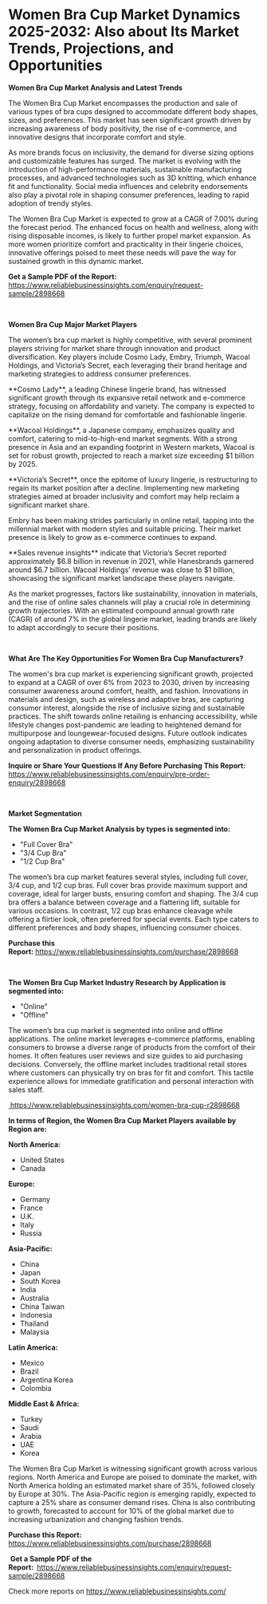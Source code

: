 <p><h1>Women Bra Cup Market Dynamics 2025-2032: Also about Its Market Trends, Projections, and Opportunities</h1></p><p><strong>Women Bra Cup Market Analysis and Latest Trends</strong></p>
<p><p>The Women Bra Cup Market encompasses the production and sale of various types of bra cups designed to accommodate different body shapes, sizes, and preferences. This market has seen significant growth driven by increasing awareness of body positivity, the rise of e-commerce, and innovative designs that incorporate comfort and style. </p><p>As more brands focus on inclusivity, the demand for diverse sizing options and customizable features has surged. The market is evolving with the introduction of high-performance materials, sustainable manufacturing processes, and advanced technologies such as 3D knitting, which enhance fit and functionality. Social media influences and celebrity endorsements also play a pivotal role in shaping consumer preferences, leading to rapid adoption of trendy styles.</p><p>The Women Bra Cup Market is expected to grow at a CAGR of 7.00% during the forecast period. The enhanced focus on health and wellness, along with rising disposable incomes, is likely to further propel market expansion. As more women prioritize comfort and practicality in their lingerie choices, innovative offerings poised to meet these needs will pave the way for sustained growth in this dynamic market.</p></p>
<p><strong>Get a Sample PDF of the Report:&nbsp;</strong> <a href="https://www.reliablebusinessinsights.com/enquiry/request-sample/2898668?utm_campaign=3288&utm_medium=2&utm_source=Github&utm_content=ia&utm_term=15032025&utm_id=women-bra-cup">https://www.reliablebusinessinsights.com/enquiry/request-sample/2898668</a></p>
<p>&nbsp;</p>
<p><strong>Women Bra Cup Major Market Players</strong></p>
<p><p>The women’s bra cup market is highly competitive, with several prominent players striving for market share through innovation and product diversification. Key players include Cosmo Lady, Embry, Triumph, Wacoal Holdings, and Victoria’s Secret, each leveraging their brand heritage and marketing strategies to address consumer preferences.</p><p>**Cosmo Lady**, a leading Chinese lingerie brand, has witnessed significant growth through its expansive retail network and e-commerce strategy, focusing on affordability and variety. The company is expected to capitalize on the rising demand for comfortable and fashionable lingerie.</p><p>**Wacoal Holdings**, a Japanese company, emphasizes quality and comfort, catering to mid-to-high-end market segments. With a strong presence in Asia and an expanding footprint in Western markets, Wacoal is set for robust growth, projected to reach a market size exceeding $1 billion by 2025.</p><p>**Victoria’s Secret**, once the epitome of luxury lingerie, is restructuring to regain its market position after a decline. Implementing new marketing strategies aimed at broader inclusivity and comfort may help reclaim a significant market share.</p><p>Embry has been making strides particularly in online retail, tapping into the millennial market with modern styles and suitable pricing. Their market presence is likely to grow as e-commerce continues to expand.</p><p>**Sales revenue insights** indicate that Victoria’s Secret reported approximately $6.8 billion in revenue in 2021, while Hanesbrands garnered around $6.7 billion. Wacoal Holdings’ revenue was close to $1 billion, showcasing the significant market landscape these players navigate.</p><p>As the market progresses, factors like sustainability, innovation in materials, and the rise of online sales channels will play a crucial role in determining growth trajectories. With an estimated compound annual growth rate (CAGR) of around 7% in the global lingerie market, leading brands are likely to adapt accordingly to secure their positions.</p></p>
<p>&nbsp;</p>
<p><strong>What Are The Key Opportunities For Women Bra Cup Manufacturers?</strong></p>
<p><p>The women's bra cup market is experiencing significant growth, projected to expand at a CAGR of over 6% from 2023 to 2030, driven by increasing consumer awareness around comfort, health, and fashion. Innovations in materials and design, such as wireless and adaptive bras, are capturing consumer interest, alongside the rise of inclusive sizing and sustainable practices. The shift towards online retailing is enhancing accessibility, while lifestyle changes post-pandemic are leading to heightened demand for multipurpose and loungewear-focused designs. Future outlook indicates ongoing adaptation to diverse consumer needs, emphasizing sustainability and personalization in product offerings.</p></p>
<p><strong>Inquire or Share Your Questions If Any Before Purchasing This Report:</strong> <a href="https://www.reliablebusinessinsights.com/enquiry/pre-order-enquiry/2898668?utm_campaign=3288&utm_medium=2&utm_source=Github&utm_content=ia&utm_term=15032025&utm_id=women-bra-cup">https://www.reliablebusinessinsights.com/enquiry/pre-order-enquiry/2898668</a></p>
<p>&nbsp;</p>
<p><strong>Market Segmentation</strong></p>
<p><strong>The Women Bra Cup Market Analysis by types is segmented into:</strong></p>
<p><ul><li>"Full Cover Bra"</li><li>"3/4 Cup Bra"</li><li>"1/2 Cup Bra"</li></ul></p>
<p><p>The women’s bra cup market features several styles, including full cover, 3/4 cup, and 1/2 cup bras. Full cover bras provide maximum support and coverage, ideal for larger busts, ensuring comfort and shaping. The 3/4 cup bra offers a balance between coverage and a flattering lift, suitable for various occasions. In contrast, 1/2 cup bras enhance cleavage while offering a flirtier look, often preferred for special events. Each type caters to different preferences and body shapes, influencing consumer choices.</p></p>
<p><strong>Purchase this Report:&nbsp;</strong><a href="https://www.reliablebusinessinsights.com/purchase/2898668?utm_campaign=3288&utm_medium=2&utm_source=Github&utm_content=ia&utm_term=15032025&utm_id=women-bra-cup">https://www.reliablebusinessinsights.com/purchase/2898668</a></p>
<p>&nbsp;</p>
<p><strong>The Women Bra Cup Market Industry Research by Application is segmented into:</strong></p>
<p><ul><li>"Online"</li><li>"Offline"</li></ul></p>
<p><p>The women’s bra cup market is segmented into online and offline applications. The online market leverages e-commerce platforms, enabling consumers to browse a diverse range of products from the comfort of their homes. It often features user reviews and size guides to aid purchasing decisions. Conversely, the offline market includes traditional retail stores where customers can physically try on bras for fit and comfort. This tactile experience allows for immediate gratification and personal interaction with sales staff.</p></p>
<p><a href="https://www.reliablebusinessinsights.com/women-bra-cup-r2898668?utm_campaign=3288&utm_medium=2&utm_source=Github&utm_content=ia&utm_term=15032025&utm_id=women-bra-cup">&nbsp;https://www.reliablebusinessinsights.com/women-bra-cup-r2898668</a></p>
<p><strong>In terms of Region, the Women Bra Cup Market Players available by Region are:</strong></p>
<p>
    <p> <strong> North America: </strong>
        <ul>
            <li>United States</li>
            <li>Canada</li>
        </ul>
        </p> 
    <p> <strong> Europe: </strong>
        <ul>
            <li>Germany</li>
            <li>France</li>
            <li>U.K.</li>
            <li>Italy</li>
            <li>Russia</li>
        </ul>
        </p> 
    <p> <strong> Asia-Pacific: </strong>
        <ul>
            <li>China</li>
            <li>Japan</li>
            <li>South Korea</li>
            <li>India</li>
            <li>Australia</li>
            <li>China Taiwan</li>
            <li>Indonesia</li>
            <li>Thailand</li>
            <li>Malaysia</li>
        </ul>
        </p> 
    <p> <strong> Latin America: </strong>
        <ul>
            <li>Mexico</li>
            <li>Brazil</li>
            <li>Argentina Korea</li>
            <li>Colombia</li>
        </ul>
        </p> 
    <p> <strong> Middle East & Africa: </strong>
        <ul>
            <li>Turkey</li>
            <li>Saudi</li>
            <li>Arabia</li>
            <li>UAE</li>
            <li>Korea</li>
        </ul>
    </p>
    </p>
<p><p>The Women Bra Cup Market is witnessing significant growth across various regions. North America and Europe are poised to dominate the market, with North America holding an estimated market share of 35%, followed closely by Europe at 30%. The Asia-Pacific region is emerging rapidly, expected to capture a 25% share as consumer demand rises. China is also contributing to growth, forecasted to account for 10% of the global market due to increasing urbanization and changing fashion trends.</p></p>
<p><strong>Purchase this Report: </strong><a href="https://www.reliablebusinessinsights.com/purchase/2898668?utm_campaign=3288&utm_medium=2&utm_source=Github&utm_content=ia&utm_term=15032025&utm_id=women-bra-cup">https://www.reliablebusinessinsights.com/purchase/2898668</a></p>
<p>&nbsp;<strong>Get a Sample PDF of the Report:&nbsp;&nbsp;</strong><a href="https://www.reliablebusinessinsights.com/enquiry/request-sample/2898668?utm_campaign=3288&utm_medium=2&utm_source=Github&utm_content=ia&utm_term=15032025&utm_id=women-bra-cup">https://www.reliablebusinessinsights.com/enquiry/request-sample/2898668</a></p>
<p><strong></strong></p>
<p>Check more reports on <a href="https://www.reliablebusinessinsights.com/?utm_campaign=3288&utm_medium=2&utm_source=Github&utm_content=ia&utm_term=15032025&utm_id=women-bra-cup">https://www.reliablebusinessinsights.com/</a></p>